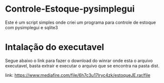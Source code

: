# Controle-Estoque-pysimplegui
Este é um script simples onde criei um programa para controle de estoque com pysimplegui e sqlite3

# Intalação do executavel
Segue abaixo o link para fazer o download do winrar onde esta o arquivo executavel, basta extrair e executar o arquivo que se encontra na pasta dist.

link: https://www.mediafire.com/file/6h7c3u17lryc4zk/estoqueJE.rar/file
